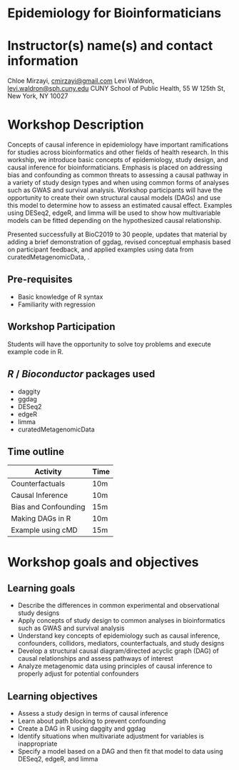 # Epidemiology for Bioinformaticians

# Instructor(s) name(s) and contact information

Chloe Mirzayi, cmirzayi@gmail.com
Levi Waldron, levi.waldron@sph.cuny.edu
CUNY School of Public Health, 55 W 125th St, New York, NY 10027

# Workshop Description

Concepts of causal inference in epidemiology have important ramifications for studies across bioinformatics and other fields of health research. In this workship, we introduce basic concepts of epidemiology, study design, and causal inference for bioinformaticians. Emphasis is placed on addressing bias and confounding as common threats to assessing a causal pathway in a variety of study design types and when using common forms of analyses such as GWAS and survival analysis. Workshop participants will have the opportunity to create their own structural causal models (DAGs) and use this model to determine how to assess an estimated causal effect. Examples using DESeq2, edgeR, and limma will be used to show how multivariable models can be fitted depending on the hypothesized causal relationship.

Presented successfully at BioC2019 to 30 people, updates that material by adding a brief demonstration of ggdag, revised conceptual emphasis based on participant feedback, and applied examples using data from curatedMetagenomicData, .

## Pre-requisites

* Basic knowledge of R syntax
* Familiarity with regression

## Workshop Participation

Students will have the opportunity to solve toy problems and execute example code in R.

## _R_ / _Bioconductor_ packages used

* daggity
* ggdag
* DESeq2
* edgeR
* limma
* curatedMetagenomicData

## Time outline


| Activity                     | Time |
|------------------------------|------|
| Counterfactuals              | 10m  |
| Causal Inference	           | 10m  |
| Bias and Confounding	       | 15m  |
| Making DAGs in R             | 10m  |
| Example using cMD            | 15m  |


# Workshop goals and objectives

## Learning goals

* Describe the differences in common experimental and observational study designs
* Apply concepts of study design to common analyses in bioinformatics such as GWAS and survival analysis
* Understand key concepts of epidemiology such as causal inference, confounders, collidors, mediators, counterfactuals, and study designs
* Develop a structural causal diagram/directed acyclic graph (DAG) of causal relationships and assess pathways of interest
* Analyze metagenomic data using principles of causal inference to properly adjust for potential confounders

## Learning objectives

* Assess a study design in terms of causal inference
* Learn about path blocking to prevent confounding
* Create a DAG in R using daggity and ggdag
* Identify situations when multivariate adjustment for variables is inappropriate
* Specify a model based on a DAG and then fit that model to data using DESeq2, edgeR, and limma
